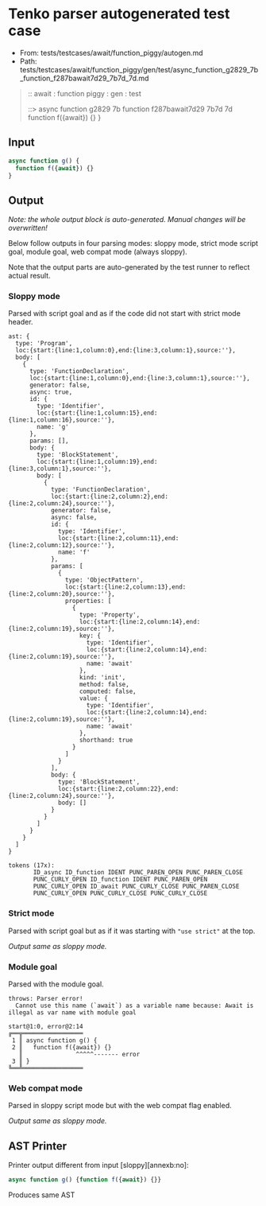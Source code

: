 # Tenko parser autogenerated test case

- From: tests/testcases/await/function_piggy/autogen.md
- Path: tests/testcases/await/function_piggy/gen/test/async_function_g2829_7b_function_f287bawait7d29_7b7d_7d.md

> :: await : function piggy : gen : test
>
> ::> async function g2829 7b function f287bawait7d29 7b7d 7d
>            function f({await}) {}
>          }

## Input


`````js
async function g() {
  function f({await}) {}
}
`````

## Output

_Note: the whole output block is auto-generated. Manual changes will be overwritten!_

Below follow outputs in four parsing modes: sloppy mode, strict mode script goal, module goal, web compat mode (always sloppy).

Note that the output parts are auto-generated by the test runner to reflect actual result.

### Sloppy mode

Parsed with script goal and as if the code did not start with strict mode header.

`````
ast: {
  type: 'Program',
  loc:{start:{line:1,column:0},end:{line:3,column:1},source:''},
  body: [
    {
      type: 'FunctionDeclaration',
      loc:{start:{line:1,column:0},end:{line:3,column:1},source:''},
      generator: false,
      async: true,
      id: {
        type: 'Identifier',
        loc:{start:{line:1,column:15},end:{line:1,column:16},source:''},
        name: 'g'
      },
      params: [],
      body: {
        type: 'BlockStatement',
        loc:{start:{line:1,column:19},end:{line:3,column:1},source:''},
        body: [
          {
            type: 'FunctionDeclaration',
            loc:{start:{line:2,column:2},end:{line:2,column:24},source:''},
            generator: false,
            async: false,
            id: {
              type: 'Identifier',
              loc:{start:{line:2,column:11},end:{line:2,column:12},source:''},
              name: 'f'
            },
            params: [
              {
                type: 'ObjectPattern',
                loc:{start:{line:2,column:13},end:{line:2,column:20},source:''},
                properties: [
                  {
                    type: 'Property',
                    loc:{start:{line:2,column:14},end:{line:2,column:19},source:''},
                    key: {
                      type: 'Identifier',
                      loc:{start:{line:2,column:14},end:{line:2,column:19},source:''},
                      name: 'await'
                    },
                    kind: 'init',
                    method: false,
                    computed: false,
                    value: {
                      type: 'Identifier',
                      loc:{start:{line:2,column:14},end:{line:2,column:19},source:''},
                      name: 'await'
                    },
                    shorthand: true
                  }
                ]
              }
            ],
            body: {
              type: 'BlockStatement',
              loc:{start:{line:2,column:22},end:{line:2,column:24},source:''},
              body: []
            }
          }
        ]
      }
    }
  ]
}

tokens (17x):
       ID_async ID_function IDENT PUNC_PAREN_OPEN PUNC_PAREN_CLOSE
       PUNC_CURLY_OPEN ID_function IDENT PUNC_PAREN_OPEN
       PUNC_CURLY_OPEN ID_await PUNC_CURLY_CLOSE PUNC_PAREN_CLOSE
       PUNC_CURLY_OPEN PUNC_CURLY_CLOSE PUNC_CURLY_CLOSE
`````

### Strict mode

Parsed with script goal but as if it was starting with `"use strict"` at the top.

_Output same as sloppy mode._

### Module goal

Parsed with the module goal.

`````
throws: Parser error!
  Cannot use this name (`await`) as a variable name because: Await is illegal as var name with module goal

start@1:0, error@2:14
╔══╦═════════════════
 1 ║ async function g() {
 2 ║   function f({await}) {}
   ║               ^^^^^------- error
 3 ║ }
╚══╩═════════════════

`````


### Web compat mode

Parsed in sloppy script mode but with the web compat flag enabled.

_Output same as sloppy mode._

## AST Printer

Printer output different from input [sloppy][annexb:no]:

````js
async function g() {function f({await}) {}}
````

Produces same AST
